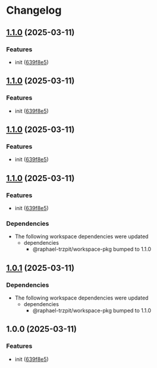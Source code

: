 # Changelog

## [1.1.0](https://github.com/raphael-trzpit/release-mono-repo/compare/dependant-pkg@v1.0.1...dependant-pkg@v1.1.0) (2025-03-11)


### Features

* init ([639f8e5](https://github.com/raphael-trzpit/release-mono-repo/commit/639f8e5ff967ebf42bed63a2ba73279a957b1ded))

## [1.1.0](https://github.com/raphael-trzpit/release-mono-repo/compare/dependant-pkg@v1.0.1...dependant-pkg@v1.1.0) (2025-03-11)


### Features

* init ([639f8e5](https://github.com/raphael-trzpit/release-mono-repo/commit/639f8e5ff967ebf42bed63a2ba73279a957b1ded))

## [1.1.0](https://github.com/raphael-trzpit/release-mono-repo/compare/dependant-pkg@v1.0.1...dependant-pkg@v1.1.0) (2025-03-11)


### Features

* init ([639f8e5](https://github.com/raphael-trzpit/release-mono-repo/commit/639f8e5ff967ebf42bed63a2ba73279a957b1ded))

## [1.1.0](https://github.com/raphael-trzpit/release-mono-repo/compare/dependant-pkg-v1.0.1...dependant-pkg-v1.1.0) (2025-03-11)


### Features

* init ([639f8e5](https://github.com/raphael-trzpit/release-mono-repo/commit/639f8e5ff967ebf42bed63a2ba73279a957b1ded))


### Dependencies

* The following workspace dependencies were updated
  * dependencies
    * @raphael-trzpit/workspace-pkg bumped to 1.1.0

## [1.0.1](https://github.com/raphael-trzpit/release-mono-repo/compare/dependant-pkg-v1.0.0...dependant-pkg-v1.0.1) (2025-03-11)


### Dependencies

* The following workspace dependencies were updated
  * dependencies
    * @raphael-trzpit/workspace-pkg bumped to 1.1.0

## 1.0.0 (2025-03-11)


### Features

* init ([639f8e5](https://github.com/raphael-trzpit/release-mono-repo/commit/639f8e5ff967ebf42bed63a2ba73279a957b1ded))
